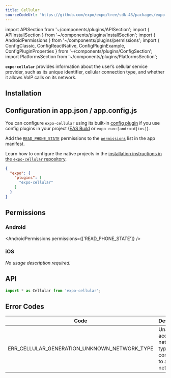 ```yaml
---
title: Cellular
sourceCodeUrl: 'https://github.com/expo/expo/tree/sdk-43/packages/expo-cellular'
---
```


import APISection from '~/components/plugins/APISection';
import { APIInstallSection } from '~/components/plugins/InstallSection';
import { AndroidPermissions } from '~/components/plugins/permissions';
import { ConfigClassic, ConfigReactNative, ConfigPluginExample, ConfigPluginProperties } from '~/components/plugins/ConfigSection';
import PlatformsSection from '~/components/plugins/PlatformsSection';

**`expo-cellular`** provides information about the user’s cellular service provider, such as its unique identifier, cellular connection type, and whether it allows VoIP calls on its network.

<PlatformsSection android emulator ios web />

## Installation

<APIInstallSection />

## Configuration in app.json / app.config.js

You can configure `expo-cellular` using its built-in [config plugin](../../../guides/config-plugins.md) if you use config plugins in your project ([EAS Build](../../../build/introduction.md) or `expo run:[android|ios]`).

<ConfigClassic>

Add the [`READ_PHONE_STATE`](#permissions) permissions to the [`permissions`](../config/app.md#permissions) list in the app manifest.

</ConfigClassic>

<ConfigReactNative>

Learn how to configure the native projects in the [installation instructions in the `expo-cellular` repository](https://github.com/expo/expo/tree/main/packages/expo-cellular#installation-in-bare-react-native-projects).

</ConfigReactNative>

<ConfigPluginExample>

```json
{
  "expo": {
    "plugins": [
      "expo-cellular"
    ]
  }
}
```

</ConfigPluginExample>

<ConfigPluginProperties properties={[]} />

## Permissions

### Android

<AndroidPermissions permissions={['READ_PHONE_STATE']} />

### iOS

_No usage description required._

## API

```js
import * as Cellular from 'expo-cellular';
```

<APISection packageName="expo-cellular" apiName="Cellular" />

## Error Codes

| Code                                         | Description                                                          |
| -------------------------------------------- | -------------------------------------------------------------------- |
| ERR_CELLULAR_GENERATION_UNKNOWN_NETWORK_TYPE | Unable to access network type or not connected to a cellular network |
